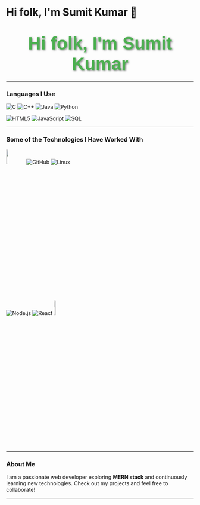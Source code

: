 # Hi folk, I'm Sumit Kumar 👋

<h1 align="center">
  <span style="color: #4CAF50; font-size: 48px; font-family: 'Arial', sans-serif; font-weight: bold; text-shadow: 2px 2px 5px rgba(0,0,0,0.5);">
    Hi folk, I'm Sumit Kumar
  </span>
</h1>

---

### Languages I Use

![C](https://img.shields.io/badge/-C-000000?style=flat&logo=c)
![C++](https://img.shields.io/badge/-C++-000000?style=flat&logo=c%2B%2B)
![Java](https://img.shields.io/badge/-Java-000000?style=flat&logo=java)
![Python](https://img.shields.io/badge/-Python-000000?style=flat&logo=python)

![HTML5](https://img.shields.io/badge/-HTML5-000000?style=flat&logo=html5)
![JavaScript](https://img.shields.io/badge/-JavaScript-000000?style=flat&logo=javascript)
![SQL](https://img.shields.io/badge/-SQL-000000?style=flat&logo=postgresql)

---

### Some of the Technologies I Have Worked With

<code><img width="10%" src="https://www.vectorlogo.zone/logos/git-scm/git-scm-ar21.svg"></code>
![GitHub](https://img.shields.io/badge/-GitHub-222222?style=flat&logo=github&logoColor=181717)
![Linux](https://img.shields.io/badge/-Linux-222222?style=flat&logo=linux&logoColor=FCC624)

![Node.js](https://img.shields.io/badge/-Node.js-222222?style=flat&logo=node.js&logoColor=339933)
![React](https://img.shields.io/badge/-React-222222?style=flat&logo=React&logoColor=61DAFB)
<code><img width="10%" src="https://www.vectorlogo.zone/logos/mongodb/mongodb-ar21.svg"></code>

---

### About Me

I am a passionate web developer exploring **MERN stack** and continuously learning new technologies. Check out my projects and feel free to collaborate!

---
